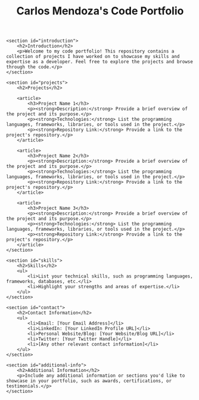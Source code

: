 <!DOCTYPE html>
<html>
<head>
    <title>Carlos Mendoza's Code Portfolio</title>
    <style>
        /* Add your custom CSS styles here */
    </style>
</head>
<body>
    <header>
        <h1>Carlos Mendoza's Code Portfolio</h1>
    </header>

    <section id="introduction">
        <h2>Introduction</h2>
        <p>Welcome to my code portfolio! This repository contains a collection of projects I have worked on to showcase my skills and expertise as a developer. Feel free to explore the projects and browse through the code.</p>
    </section>

    <section id="projects">
        <h2>Projects</h2>

        <article>
            <h3>Project Name 1</h3>
            <p><strong>Description:</strong> Provide a brief overview of the project and its purpose.</p>
            <p><strong>Technologies:</strong> List the programming languages, frameworks, libraries, or tools used in the project.</p>
            <p><strong>Repository Link:</strong> Provide a link to the project's repository.</p>
        </article>

        <article>
            <h3>Project Name 2</h3>
            <p><strong>Description:</strong> Provide a brief overview of the project and its purpose.</p>
            <p><strong>Technologies:</strong> List the programming languages, frameworks, libraries, or tools used in the project.</p>
            <p><strong>Repository Link:</strong> Provide a link to the project's repository.</p>
        </article>

        <article>
            <h3>Project Name 3</h3>
            <p><strong>Description:</strong> Provide a brief overview of the project and its purpose.</p>
            <p><strong>Technologies:</strong> List the programming languages, frameworks, libraries, or tools used in the project.</p>
            <p><strong>Repository Link:</strong> Provide a link to the project's repository.</p>
        </article>
    </section>

    <section id="skills">
        <h2>Skills</h2>
        <ul>
            <li>List your technical skills, such as programming languages, frameworks, databases, etc.</li>
            <li>Highlight your strengths and areas of expertise.</li>
        </ul>
    </section>

    <section id="contact">
        <h2>Contact Information</h2>
        <ul>
            <li>Email: [Your Email Address]</li>
            <li>LinkedIn: [Your LinkedIn Profile URL]</li>
            <li>Personal Website/Blog: [Your Website/Blog URL]</li>
            <li>Twitter: [Your Twitter Handle]</li>
            <li>[Any other relevant contact information]</li>
        </ul>
    </section>

    <section id="additional-info">
        <h2>Additional Information</h2>
        <p>Include any additional information or sections you'd like to showcase in your portfolio, such as awards, certifications, or testimonials.</p>
    </section>
</body>
</html>
